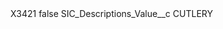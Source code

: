 <?xml version="1.0" encoding="UTF-8"?>
<CustomMetadata xmlns="http://soap.sforce.com/2006/04/metadata" xmlns:xsi="http://www.w3.org/2001/XMLSchema-instance" xmlns:xsd="http://www.w3.org/2001/XMLSchema">
    <label>X3421</label>
    <protected>false</protected>
    <values>
        <field>SIC_Descriptions_Value__c</field>
        <value xsi:type="xsd:string">CUTLERY</value>
    </values>
</CustomMetadata>
